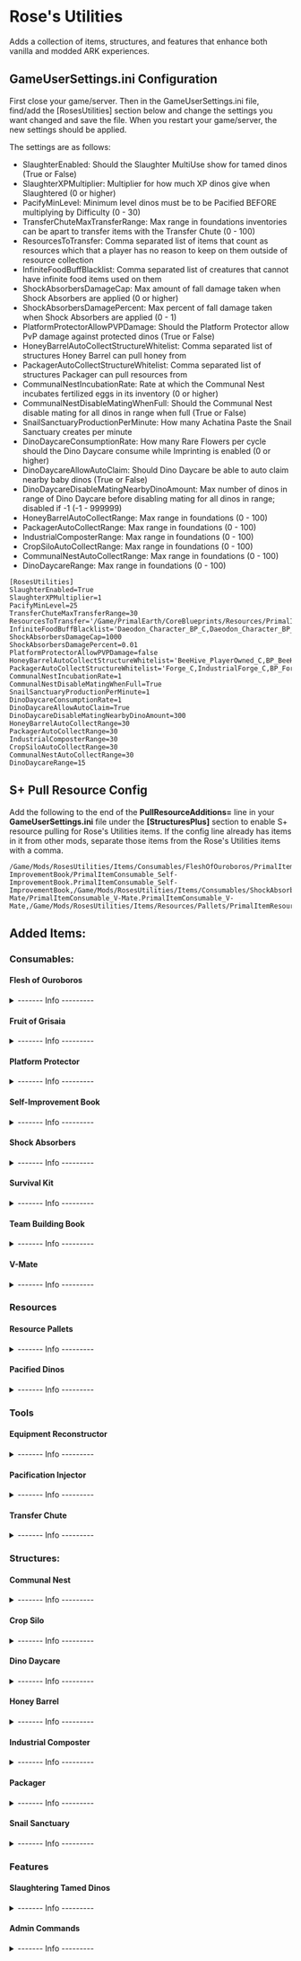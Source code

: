 # Rose's Utilities
Adds a collection of items, structures, and features that enhance both vanilla and modded ARK experiences.

## GameUserSettings.ini Configuration
First close your game/server. Then in the GameUserSettings.ini file, find/add the [RosesUtilities] section below and change the settings you want changed and save the file. When you restart your game/server, the new settings should be applied.

The settings are as follows:
- SlaughterEnabled: Should the Slaughter MultiUse show for tamed dinos (True or False)
- SlaughterXPMultiplier: Multiplier for how much XP dinos give when Slaughtered (0 or higher)
- PacifyMinLevel: Minimum level dinos must be to be Pacified BEFORE multiplying by Difficulty (0 - 30)
- TransferChuteMaxTransferRange: Max range in foundations inventories can be apart to transfer items with the Transfer Chute (0 - 100)
- ResourcesToTransfer: Comma separated list of items that count as resources which that a player has no reason to keep on them outside of resource collection
- InfiniteFoodBuffBlacklist: Comma separated list of creatures that cannot have infinite food items used on them
- ShockAbsorbersDamageCap: Max amount of fall damage taken when Shock Absorbers are applied (0 or higher)
- ShockAbsorbersDamagePercent: Max percent of fall damage taken when Shock Absorbers are applied (0 - 1)
- PlatformProtectorAllowPVPDamage: Should the Platform Protector allow PvP damage against protected dinos (True or False)
- HoneyBarrelAutoCollectStructureWhitelist: Comma separated list of structures Honey Barrel can pull honey from
- PackagerAutoCollectStructureWhitelist: Comma separated list of structures Packager can pull resources from
- CommunalNestIncubationRate: Rate at which the Communal Nest incubates fertilized eggs in its inventory (0 or higher)
- CommunalNestDisableMatingWhenFull: Should the Communal Nest disable mating for all dinos in range when full (True or False)
- SnailSanctuaryProductionPerMinute: How many Achatina Paste the Snail Sanctuary creates per minute
- DinoDaycareConsumptionRate: How many Rare Flowers per cycle should the Dino Daycare consume while Imprinting is enabled (0 or higher)
- DinoDaycareAllowAutoClaim: Should Dino Daycare be able to auto claim nearby baby dinos (True or False)
- DinoDaycareDisableMatingNearbyDinoAmount: Max number of dinos in range of Dino Daycare before disabling mating for all dinos in range; disabled if -1 (-1 - 999999)
- HoneyBarrelAutoCollectRange: Max range in foundations (0 - 100)
- PackagerAutoCollectRange: Max range in foundations (0 - 100)
- IndustrialComposterRange: Max range in foundations (0 - 100)
- CropSiloAutoCollectRange: Max range in foundations (0 - 100)
- CommunalNestAutoCollectRange: Max range in foundations (0 - 100)
- DinoDaycareRange: Max range in foundations (0 - 100)

```
[RosesUtilities]
SlaughterEnabled=True
SlaughterXPMultiplier=1
PacifyMinLevel=25
TransferChuteMaxTransferRange=30
ResourcesToTransfer='/Game/PrimalEarth/CoreBlueprints/Resources/PrimalItemResource_BlackPearl.PrimalItemResource_BlackPearl,/Game/Aberration/CoreBlueprints/Resources/PrimalItemResource_Gem_Base.PrimalItemResource_Gem_Base,/Game/PrimalEarth/CoreBlueprints/Resources/PrimalItemResource_ChitinPaste.PrimalItemResource_ChitinPaste,/Game/PrimalEarth/Dinos/Achatina/PrimalItemResource_SnailPaste.PrimalItemResource_SnailPaste,/Game/PrimalEarth/CoreBlueprints/Resources/PrimalItemResource_Charcoal.PrimalItemResource_Charcoal,/Game/PrimalEarth/CoreBlueprints/Resources/PrimalItemResource_Chitin.PrimalItemResource_Chitin,/Game/ScorchedEarth/CoreBlueprints/Resources/PrimalItemResource_Clay.PrimalItemResource_Clay,/Game/Extinction/CoreBlueprints/Resources/PrimalItemResource_CondensedGas.PrimalItemResource_CondensedGas,/Game/Aberration/CoreBlueprints/Resources/PrimalItemResource_Gas.PrimalItemResource_Gas,/Game/PrimalEarth/CoreBlueprints/Resources/PrimalItemResource_Polymer.PrimalItemResource_Polymer,/Game/Extinction/CoreBlueprints/Resources/PrimalItemResource_CorruptedWood.PrimalItemResource_CorruptedWood,/Game/PrimalEarth/CoreBlueprints/Resources/PrimalItemResource_Wood.PrimalItemResource_Wood,/Game/PrimalEarth/CoreBlueprints/Resources/PrimalItemResource_Crystal.PrimalItemResource_Crystal,/Game/PrimalEarth/CoreBlueprints/Resources/PrimalItemResource_Electronics.PrimalItemResource_Electronics,/Game/Aberration/CoreBlueprints/Resources/PrimalItemResource_ElementOre.PrimalItemResource_ElementOre,/Game/PrimalEarth/CoreBlueprints/Resources/PrimalItemResource_Fibers.PrimalItemResource_Fibers,/Game/PrimalEarth/CoreBlueprints/Resources/PrimalItemResource_Flint.PrimalItemResource_Flint,/Game/PrimalEarth/CoreBlueprints/Resources/PrimalItemResource_Gunpowder.PrimalItemResource_Gunpowder,/Game/PrimalEarth/CoreBlueprints/Resources/PrimalItemResource_Hide.PrimalItemResource_Hide,/Game/PrimalEarth/CoreBlueprints/Resources/PrimalItemResource_Keratin.PrimalItemResource_Keratin,/Game/PrimalEarth/CoreBlueprints/Resources/PrimalItemResource_LeechBlood.PrimalItemResource_LeechBlood,/Game/PrimalEarth/CoreBlueprints/Resources/PrimalItemResource_Metal.PrimalItemResource_Metal,/Game/PrimalEarth/CoreBlueprints/Resources/PrimalItemResource_MetalIngot.PrimalItemResource_MetalIngot,/Game/Genesis2/CoreBlueprints/Environment/Mutagen/PrimalItemConsumable_Mutagel.PrimalItemConsumable_Mutagel,/Game/Genesis2/CoreBlueprints/Environment/Mutagen/PrimalItemConsumable_Mutagen.PrimalItemConsumable_Mutagen,/Game/PrimalEarth/CoreBlueprints/Resources/PrimalItemResource_Obsidian.PrimalItemResource_Obsidian,/Game/PrimalEarth/CoreBlueprints/Resources/PrimalItemResource_Oil.PrimalItemResource_Oil,/Game/PrimalEarth/CoreBlueprints/Resources/PrimalItemResource_PeltOrHair.PrimalItemResource_PeltOrHair,/Game/ScorchedEarth/CoreBlueprints/Resources/PrimalItemResource_RawSalt.PrimalItemResource_RawSalt,/Game/ScorchedEarth/CoreBlueprints/Resources/PrimalItemResource_Sand.PrimalItemResource_Sand,/Game/PrimalEarth/CoreBlueprints/Resources/PrimalItemResource_Sap.PrimalItemResource_Sap,/Game/Extinction/CoreBlueprints/Resources/PrimalItemResource_ScrapMetal.PrimalItemResource_ScrapMetal,/Game/Extinction/CoreBlueprints/Resources/PrimalItemResource_ScrapMetalIngot.PrimalItemResource_ScrapMetalIngot,/Game/Genesis/CoreBlueprints/Resources/PrimalItemResource_TurtleShell.PrimalItemResource_TurtleShell,/Game/PrimalEarth/CoreBlueprints/Resources/PrimalItemResource_Silicon.PrimalItemResource_Silicon,/Game/ScorchedEarth/CoreBlueprints/Resources/PrimalItemResource_Silk.PrimalItemResource_Silk,/Game/PrimalEarth/CoreBlueprints/Resources/PrimalItemResource_Sparkpowder.PrimalItemResource_Sparkpowder,/Game/PrimalEarth/CoreBlueprints/Resources/PrimalItemResource_Stone.PrimalItemResource_Stone,/Game/ScorchedEarth/CoreBlueprints/Resources/PrimalItemResource_Sulfur.PrimalItemResource_Sulfur,/Game/PrimalEarth/CoreBlueprints/Resources/PrimalItemResource_Thatch.PrimalItemResource_Thatch,/Game/PrimalEarth/CoreBlueprints/Resources/PrimalItemResource_Wool.PrimalItemResource_Wool,/Game/Mods/RosesUtilities/Items/Resources/Pallets/PrimalItemResourcePallet_Base.PrimalItemResourcePallet_Base,/Game/PrimalEarth/CoreBlueprints/Items/Consumables/BaseBPs/PrimalItemConsumable_Berry_Base.PrimalItemConsumable_Berry_Base,/Game/PrimalEarth/CoreBlueprints/Items/Consumables/Seeds/PrimalItemConsumableSeed.PrimalItemConsumableSeed,/Game/PrimalEarth/CoreBlueprints/Resources/PrimalItemResource_RareMushroom.PrimalItemResource_RareMushroom,/Game/PrimalEarth/CoreBlueprints/Resources/PrimalItemResource_RareFlower.PrimalItemResource_RareFlower,/Game/PrimalEarth/CoreBlueprints/Items/Consumables/BaseBPs/PrimalItemConsumable_Veggie_Base.PrimalItemConsumable_Veggie_Base,/Game/PrimalEarth/CoreBlueprints/Items/Consumables/BaseBPs/PrimalItemConsumablePoop.PrimalItemConsumablePoop,/Game/PrimalEarth/CoreBlueprints/Items/Consumables/PrimalItemConsumable_RawMeat.PrimalItemConsumable_RawMeat,/Game/PrimalEarth/CoreBlueprints/Items/Consumables/PrimalItemConsumable_RawPrimeMeat.PrimalItemConsumable_RawPrimeMeat,/Game/PrimalEarth/CoreBlueprints/Items/Consumables/PrimalItemConsumable_SpoiledMeat.PrimalItemConsumable_SpoiledMeat'
InfiniteFoodBuffBlacklist='Daeodon_Character_BP_C,Daeodon_Character_BP_Eden_C'
ShockAbsorbersDamageCap=1000
ShockAbsorbersDamagePercent=0.01
PlatformProtectorAllowPVPDamage=false
HoneyBarrelAutoCollectStructureWhitelist='BeeHive_PlayerOwned_C,BP_BeeHivePlus_C'
PackagerAutoCollectStructureWhitelist='Forge_C,IndustrialForge_C,BP_ForgePlus_C,BP_IndustrialForgePlus_C,BP_TekForge_C'
CommunalNestIncubationRate=1
CommunalNestDisableMatingWhenFull=True
SnailSanctuaryProductionPerMinute=1
DinoDaycareConsumptionRate=1
DinoDaycareAllowAutoClaim=True
DinoDaycareDisableMatingNearbyDinoAmount=300
HoneyBarrelAutoCollectRange=30
PackagerAutoCollectRange=30
IndustrialComposterRange=30
CropSiloAutoCollectRange=30
CommunalNestAutoCollectRange=30
DinoDaycareRange=15
```

## S+ Pull Resource Config
Add the following to the end of the **PullResourceAdditions=** line in your **GameUserSettings.ini** file under the **\[StructuresPlus\]** section to enable S+ resource pulling for Rose's Utilities items. If the config line already has items in it from other mods, separate those items from the Rose's Utilities items with a comma.

```
/Game/Mods/RosesUtilities/Items/Consumables/FleshOfOuroboros/PrimalItemConsumable_FleshOfOuroboros.PrimalItemConsumable_FleshOfOuroboros,/Game/Mods/RosesUtilities/Items/Consumables/FruitOfGrisaia/PrimalItemConsumable_FruitOfGrisaia.PrimalItemConsumable_FruitOfGrisaia,/Game/Mods/RosesUtilities/Items/Consumables/PlatformProtector/PrimalItemConsumable_PlatformProtector.PrimalItemConsumable_PlatformProtector,/Game/Mods/RosesUtilities/Items/Consumables/Self-ImprovementBook/PrimalItemConsumable_Self-ImprovementBook.PrimalItemConsumable_Self-ImprovementBook,/Game/Mods/RosesUtilities/Items/Consumables/ShockAbsorbers/PrimalItemConsumable_ShockAbsorbers.PrimalItemConsumable_ShockAbsorbers,/Game/Mods/RosesUtilities/Items/Consumables/SurvivalKit/PrimalItemConsumable_SurvivalKit.PrimalItemConsumable_SurvivalKit,/Game/Mods/RosesUtilities/Items/Consumables/TeamBuildingBook/PrimalItemConsumable_TeamBuildingBook.PrimalItemConsumable_TeamBuildingBook,/Game/Mods/RosesUtilities/Items/Consumables/V-Mate/PrimalItemConsumable_V-Mate.PrimalItemConsumable_V-Mate,/Game/Mods/RosesUtilities/Items/Resources/Pallets/PrimalItemResourcePallet_MetalIngots.PrimalItemResourcePallet_MetalIngots,/Game/Mods/RosesUtilities/Items/Resources/Pallets/PrimalItemResourcePallet_ScrapMetalIngot.PrimalItemResourcePallet_ScrapMetalIngot,/Game/Mods/RosesUtilities/Items/Resources/Pallets/PrimalItemResourcePallet_Crystal.PrimalItemResourcePallet_Crystal,/Game/Mods/RosesUtilities/Items/Resources/Pallets/PrimalItemResourcePallet_Wood.PrimalItemResourcePallet_Wood,/Game/Mods/RosesUtilities/Items/Resources/Pallets/PrimalItemResourcePallet_FungalWood.PrimalItemResourcePallet_FungalWood,/Game/Mods/RosesUtilities/Items/Resources/Pallets/PrimalItemResourcePallet_CorruptedWood.PrimalItemResourcePallet_CorruptedWood,/Game/Mods/RosesUtilities/Items/Resources/Pallets/PrimalItemResourcePallet_Stone.PrimalItemResourcePallet_Stone,/Game/Mods/RosesUtilities/Items/Resources/Pallets/PrimalItemResourcePallet_Obsidian.PrimalItemResourcePallet_Obsidian,/Game/Mods/RosesUtilities/Items/Resources/Pallets/PrimalItemResourcePallet_ElementShard.PrimalItemResourcePallet_ElementShard,/Game/Mods/RosesUtilities/Items/Resources/Pallets/PrimalItemResourcePallet_Flint.PrimalItemResourcePallet_Flint,/Game/Mods/RosesUtilities/Items/Resources/Pallets/PrimalItemResourcePallet_Charcoal.PrimalItemResourcePallet_Charcoal,/Game/Mods/RosesUtilities/Items/Resources/Pallets/PrimalItemResourcePallet_GreenGem.PrimalItemResourcePallet_GreenGem,/Game/Mods/RosesUtilities/Items/Resources/Pallets/PrimalItemResourcePallet_BlueGem.PrimalItemResourcePallet_BlueGem,/Game/Mods/RosesUtilities/Items/Resources/Pallets/PrimalItemResourcePallet_RedGem.PrimalItemResourcePallet_RedGem,/Game/Mods/RosesUtilities/Items/Resources/Pallets/PrimalItemResourcePallet_ElementOre.PrimalItemResourcePallet_ElementOre,/Game/Mods/RosesUtilities/Items/Resources/PacifiedDinos/PrimalItemResource_PacifiedDino_Achatina.PrimalItemResource_PacifiedDino_Achatina,/Game/Mods/RosesUtilities/Items/Resources/PacifiedDinos/PrimalItemResource_PacifiedDino_DungBeetle.PrimalItemResource_PacifiedDino_DungBeetle,/Game/Mods/RosesUtilities/Items/Resources/PacifiedDinos/PrimalItemResource_PacifiedDino_Iguanodon.PrimalItemResource_PacifiedDino_Iguanodon,/Game/Mods/RosesUtilities/Items/Resources/PacifiedDinos/PrimalItemResource_PacifiedDino_Oviraptor.PrimalItemResource_PacifiedDino_Oviraptor,/Game/Mods/RosesUtilities/Items/Resources/PacifiedDinos/PrimalItemResource_PacifiedDino_Procoptodon.PrimalItemResource_PacifiedDino_Procoptodon,/Game/Mods/RosesUtilities/Items/Resources/PacifiedDinos/PrimalItemResource_PacifiedDino_RollRat.PrimalItemResource_PacifiedDino_RollRat
```
	
## Added Items:
### Consumables:
#### Flesh of Ouroboros
<details><summary>------- Info ---------</summary>

A cursed meat, or a savory sirloin?

Any omnivore or carnivore that consumes this food will have its hunger forever sated; only possible through element infusion and professional seasoning.

*100% grass-fed eternal snake-dragon*

```
cheat giveitem "Blueprint'/Game/Mods/RosesUtilities/Items/Consumables/FleshOfOuroboros/PrimalItemConsumable_FleshOfOuroboros.PrimalItemConsumable_FleshOfOuroboros'" 1 0 false
```
</details>

#### Fruit of Grisaia
<details><summary>------- Info ---------</summary>

A forbidden fruit, or a delicious treat?

Any herbivore that consumes this food will have its hunger forever sated; only possible through element infusion and locally sourced produce.

*100% gluten free...ish*

```
cheat giveitem "Blueprint'/Game/Mods/RosesUtilities/Items/Consumables/FruitOfGrisaia/PrimalItemConsumable_FruitOfGrisaia.PrimalItemConsumable_FruitOfGrisaia'" 1 0 false
```
</details>

#### Platform Protector
<details><summary>------- Info ---------</summary>

Like a pocket protector, but for giant dinos carrying giant structures!

When toggled on, the Platform Protector creates an immobilizing forcefield around the using dino that negates all damage and aggression from the outside.

It should be noted that the forcefield only protects the dino, and not any of the structures (or creatures) it's carrying.

*Great for staying safe, and for building!*

```
cheat giveitem "Blueprint'/Game/Mods/RosesUtilities/Items/Consumables/PlatformProtector/PrimalItemConsumable_PlatformProtector.PrimalItemConsumable_PlatformProtector'" 1 0 false
```
</details>

#### Self-Improvement Book
<details><summary>------- Info ---------</summary>

For when you definitely didn't mean to increase Food instead of Health.

This guide to rediscovering yourself will help any dino go back to square one and improve themselves in new and better-planned out ways!

*Recommended for readers with a reading level of 3 or lower*

```
cheat giveitem "Blueprint'/Game/Mods/RosesUtilities/Items/Consumables/Self-ImprovementBook/PrimalItemConsumable_Self-ImprovementBook.PrimalItemConsumable_Self-ImprovementBook'" 1 0 false
```
</details>

#### Shock Absorbers
<details><summary>------- Info ---------</summary>

Fall damage is for those who lack imagination!

With a lot of cushioning, a bit of bracing, and a not-insignificant amount of finger crossing, your dinos will never have to fear meeting the ground again! 

*Not approved for human use*

```
cheat giveitem "Blueprint'/Game/Mods/RosesUtilities/Items/Consumables/ShockAbsorbers/PrimalItemConsumable_ShockAbsorbers.PrimalItemConsumable_ShockAbsorbers'" 1 0 false
```
</details>

#### Survival Kit
<details><summary>------- Info ---------</summary>

Punching trees isn't just for cube worlds.

Open to reveal a set of basic tools and weapons useful to all fledgling survivors!

*Usefulness may vary from person to person*

```
cheat giveitem "Blueprint'/Game/Mods/RosesUtilities/Items/Consumables/SurvivalKit/PrimalItemConsumable_SurvivalKit.PrimalItemConsumable_SurvivalKit'" 1 0 false
```
</details>

#### Team Building Book
<details><summary>------- Info ---------</summary>

What's gonna work? TEAMMMMMWORK!

Use this book with a dino you want to improve your bond with, and watch as your teamwork and compatibility with them improves!

*Success may vary, ineffective on the inanimate*

```
cheat giveitem "Blueprint'/Game/Mods/RosesUtilities/Items/Consumables/TeamBuildingBook/PrimalItemConsumable_TeamBuildingBook.PrimalItemConsumable_TeamBuildingBook'" 1 0 false
```
</details>

#### V-Mate
<details><summary>------- Info ---------</summary>

No mate? No problem!

The patent-pending V-Mate provides your lonely dinos with their very own virtual mate! Just use it on a dino and watch them receive all the benefits of a mate, without actually needing one! 

Works on all genders (or lack thereof), because everyone deserves love!

*Nonreusable and nonrefundable*

```
cheat giveitem "Blueprint'/Game/Mods/RosesUtilities/Items/Consumables/V-Mate/PrimalItemConsumable_V-Mate.PrimalItemConsumable_V-Mate'" 1 0 false
```
</details>

### Resources
#### Resource Pallets
<details><summary>------- Info ---------</summary>
	
Compact packages of resources which are lighter and more space efficient than their unpackaged contents. 

Crafted in the [Packager](https://github.com/Daniel0Widing/RosesUtilities#packager), and unpacked by using in an inventory. 

Types: 
- Metal Ingot
- Scrap Metal Ingot
- Crystal
- Wood
- Fungal Wood 
- Corrupted Wood
- Stone
- Obsidian
- Element Shards
- Flint
- Charcoal
- Green Gem
- Blue Gem
- Red Gem
- Element Ore

*May cause issues with some stack mods. If you only want to change the stack size of items, use the Game.ini settings instead of a stack mod. If you also want the weight reduction from a stack mod, then the Packager and Resource Pallets are redundant and shouldn't be used.*
```
cheat giveitem "Blueprint'/Game/Mods/RosesUtilities/Items/Resources/Pallets/PrimalItemResourcePallet_MetalIngots.PrimalItemResourcePallet_MetalIngots'" 1 0 false
```
```
cheat giveitem "Blueprint'/Game/Mods/RosesUtilities/Items/Resources/Pallets/PrimalItemResourcePallet_ScrapMetalIngot.PrimalItemResourcePallet_ScrapMetalIngot'" 1 0 false
```
```
cheat giveitem "Blueprint'/Game/Mods/RosesUtilities/Items/Resources/Pallets/PrimalItemResourcePallet_Crystal.PrimalItemResourcePallet_Crystal'" 1 0 false
```
```
cheat giveitem "Blueprint'/Game/Mods/RosesUtilities/Items/Resources/Pallets/PrimalItemResourcePallet_Wood.PrimalItemResourcePallet_Wood'" 1 0 false
```
```
cheat giveitem "Blueprint'/Game/Mods/RosesUtilities/Items/Resources/Pallets/PrimalItemResourcePallet_FungalWood.PrimalItemResourcePallet_FungalWood'" 1 0 false
```
```
cheat giveitem "Blueprint'/Game/Mods/RosesUtilities/Items/Resources/Pallets/PrimalItemResourcePallet_CorruptedWood.PrimalItemResourcePallet_CorruptedWood'" 1 0 false
```
```
cheat giveitem "Blueprint'/Game/Mods/RosesUtilities/Items/Resources/Pallets/PrimalItemResourcePallet_Stone.PrimalItemResourcePallet_Stone'" 1 0 false
```
```
cheat giveitem "Blueprint'/Game/Mods/RosesUtilities/Items/Resources/Pallets/PrimalItemResourcePallet_Obsidian.PrimalItemResourcePallet_Obsidian'" 1 0 false
```
```
cheat giveitem "Blueprint'/Game/Mods/RosesUtilities/Items/Resources/Pallets/PrimalItemResourcePallet_ElementShard.PrimalItemResourcePallet_ElementShard'" 1 0 false
```
```
cheat giveitem "Blueprint'/Game/Mods/RosesUtilities/Items/Resources/Pallets/PrimalItemResourcePallet_Flint.PrimalItemResourcePallet_Flint'" 1 0 false
```
```
cheat giveitem "Blueprint'/Game/Mods/RosesUtilities/Items/Resources/Pallets/PrimalItemResourcePallet_Charcoal.PrimalItemResourcePallet_Charcoal'" 1 0 false
```
```
cheat giveitem "Blueprint'/Game/Mods/RosesUtilities/Items/Resources/Pallets/PrimalItemResourcePallet_GreenGem.PrimalItemResourcePallet_GreenGem'" 1 0 false
```
```
cheat giveitem "Blueprint'/Game/Mods/RosesUtilities/Items/Resources/Pallets/PrimalItemResourcePallet_BlueGem.PrimalItemResourcePallet_BlueGem'" 1 0 false
```
```
cheat giveitem "Blueprint'/Game/Mods/RosesUtilities/Items/Resources/Pallets/PrimalItemResourcePallet_RedGem.PrimalItemResourcePallet_RedGem'" 1 0 false
```
```
cheat giveitem "Blueprint'/Game/Mods/RosesUtilities/Items/Resources/Pallets/PrimalItemResourcePallet_ElementOre.PrimalItemResourcePallet_ElementOre'" 1 0 false
```
</details>

#### Pacified Dinos
<details><summary>------- Info ---------</summary>

Itemized dinos created with a Pacification Injector.

Cannot be converted back to real dinos and only used for crafting Rose's Utilities structures.

Types:
- Achatina
- Dung Beetle
- Iguanodon
- Oviraptor (Can also be crafted with a Pacified Roll Rat in a Smithy)
- Procoptodon (Can also be crafted with a Pacified Roll Rat in a Smithy)
- Roll Rat

```
cheat giveitem "Blueprint'/Game/Mods/RosesUtilities/Items/Resources/PacifiedDinos/PrimalItemResource_PacifiedDino_Achatina.PrimalItemResource_PacifiedDino_Achatina'" 1 0 false
```
```
cheat giveitem "Blueprint'/Game/Mods/RosesUtilities/Items/Resources/PacifiedDinos/PrimalItemResource_PacifiedDino_DungBeetle.PrimalItemResource_PacifiedDino_DungBeetle'" 1 0 false
```
```
cheat giveitem "Blueprint'/Game/Mods/RosesUtilities/Items/Resources/PacifiedDinos/PrimalItemResource_PacifiedDino_Iguanodon.PrimalItemResource_PacifiedDino_Iguanodon'" 1 0 false
```
```
cheat giveitem "Blueprint'/Game/Mods/RosesUtilities/Items/Resources/PacifiedDinos/PrimalItemResource_PacifiedDino_Oviraptor.PrimalItemResource_PacifiedDino_Oviraptor'" 1 0 false
```
```
cheat giveitem "Blueprint'/Game/Mods/RosesUtilities/Items/Resources/PacifiedDinos/PrimalItemResource_PacifiedDino_Procoptodon.PrimalItemResource_PacifiedDino_Procoptodon'" 1 0 false
```
```
cheat giveitem "Blueprint'/Game/Mods/RosesUtilities/Items/Resources/PacifiedDinos/PrimalItemResource_PacifiedDino_RollRat.PrimalItemResource_PacifiedDino_RollRat'" 1 0 false
```
</details>

### Tools 
#### Equipment Reconstructor
<details><summary>------- Info ---------</summary>

Like Pliers, but so much better!

When used, this tool consumes Black Pearls and/or Element Shards to charge itself. Once charged, any damaged piece of armor it is used on will instantly become as good as new!

The amount of charge consumed to repair armor depends on how much the armor needs to be repaired, and what kind of armor it is.

*Usage may void warranties*

```
cheat giveitem "Blueprint'/Game/Mods/RosesUtilities/Items/Tools/EquipmentReconstructor/PrimalItem_EquipmentReconstructor.PrimalItem_EquipmentReconstructor'" 1 0 false
```
</details>

#### Pacification Injector
<details><summary>------- Info ---------</summary>

For when a club is too primitive.

The Pacification Injector contains a powerful narcotic concoction capable of putting any tamed dinos into a near-catatonic state. This state allows them to be used in the creation of certain structures.

Only strong "high level" dinos can be pacified, as weaker ones tend to have...complications.

For best results, carefully perform the injection through your dino's radial menu. Remember that once a dino has been pacified, it cannot be restored to its original state.

*Pacification is not covered by most health insurance providers*

```
cheat giveitem "Blueprint'/Game/Mods/RosesUtilities/Items/Tools/PacificationInjector/PrimalItem_WeaponPacificationInjector.PrimalItem_WeaponPacificationInjector'" 1 0 false
```
</details>

#### Transfer Chute
<details><summary>------- Info ---------</summary>

Because moving items by hand is boring.

The Transfer Chute is a revolution in item transfer and sorting technology! Simply aim to select a source inventory, then fire to transfer items to a destination inventory. Pressing the Drag key (G) will set yourself as the source inventory so you can easily transfer resources, and only resources, out of your inventory.

But wait, there's more! The Transfer Chute can be reloaded (R) to switch to and from Linking mode. In this mode, the same selection controls apply (except structures cannot be selected), but instead of a one time item transfer, a persistent link is created that regularly transfers resources from the source to the destination!

*User is liable for any items lost in tranzit*

```
cheat giveitem "Blueprint'/Game/Mods/RosesUtilities/Items/Tools/TransferChute/PrimalItem_WeaponTransferChute.PrimalItem_WeaponTransferChute'" 1 0 false
```
</details>

### Structures:
#### Communal Nest
<details><summary>------- Info ---------</summary>

Turns out dinos are better at sharing than we thought...

The Communal Nest ensures that all your dinos' eggs stay safe and sound under one roof, thanks to the hard work of the integrated Oviraptor. Stored eggs are also kept from spoiling and are slowly incubated.

*User is responsible for any over-hatching that may occur*

```
cheat giveitem "Blueprint'/Game/Mods/RosesUtilities/Structures/CommunalNest/PrimalItemStructure_CommunalNest.PrimalItemStructure_CommunalNest'" 1 0 false
```
</details>

#### Crop Silo
<details><summary>------- Info ---------</summary>

It ain't much, but it's honest work.

Crop Silos are a quintessential part of every farm, capable of storing large amount of freshly grown crops without letting them rot. They even have an integrated Iguanodon that collects from nearby crop plots so you don't have to!

*Not for use with missiles or long-range explosives*

```
cheat giveitem "Blueprint'/Game/Mods/RosesUtilities/Structures/CropSilo/PrimalItemStructure_CropSilo.PrimalItemStructure_CropSilo'" 1 0 false
```
</details>

#### Dino Daycare
<details><summary>------- Info ---------</summary>

Parenting is tough, so let someone else do it!

The Dino Daycare takes care of your baby dinos while you're busy adventuring. Not only does it feed baby dinos, it also claims them for you when they are born! On top of all that, it can even imprint them if given Rare Flowers; all thanks to the built-in Procoptodon and its caring, nurturing nature.

*Usage waves right to complain on how dinos are raised and taught*

```
cheat giveitem "Blueprint'/Game/Mods/RosesUtilities/Structures/DinoDaycare/PrimalItemStructure_DinoDaycare.PrimalItemStructure_DinoDaycare'" 1 0 false
```
</details>

#### Honey Barrel
<details><summary>------- Info ---------</summary>

Apparently honey's longevity was greatly exaggerated.

The Honey Barrel keeps any honey inside it fresh indefinitely thanks to a specialized patent-pending internal coating. Additionally, it can automatically collect honey from nearby friendly hives and dinos.

*No promises are made on the taste or safety of honey stored in Honey Barrels*

```
cheat giveitem "Blueprint'/Game/Mods/RosesUtilities/Structures/HoneyBarrel/PrimalItemStructure_HoneyBarrel.PrimalItemStructure_HoneyBarrel'" 1 0 false
```
</details>

#### Industrial Composter
<details><summary>------- Info ---------</summary>

A solution to all your feces-related woes!

Not only does the Industrial Composter have more capacity and a faster conversion rate than its primitive counterpart, but it also can automatically collect nearby feces and distribute produced fertilizer. All of this is thanks to the integrated Dung Beetle's incredible work-ethic.

The Dung Beetle also enables fertilizer production without thatch, at an admittedly slower rate.

*Produced fertilizer still not suitable for human consumption*

```
cheat giveitem "Blueprint'/Game/Mods/RosesUtilities/Structures/IndustrialComposter/PrimalItemStructure_IndustrialComposter.PrimalItemStructure_IndustrialComposter'" 1 0 false
```
</details>

#### Packager
<details><summary>------- Info ---------</summary>

Proper packing makes a world of difference.

The Packager uses electricity to compress and pack regular resources into pallets which are lighter and more compact, making them far easier to transport from place to place. It can also collect resources from nearby inventories automatically.

Due to the sensitive components that make up the Packager, once it has been activated, it takes significantly longer to pick back up, so choose wisely where you place it!

*Stamps not required!*

```
cheat giveitem "Blueprint'/Game/Mods/RosesUtilities/Structures/Packager/PrimalItemStructure_Packager.PrimalItemStructure_Packager'" 1 0 false
```
</details>

#### Snail Sanctuary
<details><summary>------- Info ---------</summary>

A safe home for our slimy friends!

Achatinas are some of the most useful dinos out there, but they can be a pain to take care of and protect. The Snail Sanctuary fixes both of those problems by automatically producing and collecting paste, while keeping the Achatina fed on the Veggie Cakes used in the construction of the Sanctuary. Infinite Cementing Paste anyone?

*Do not poke the glass, snail may bite*

```
cheat giveitem "Blueprint'/Game/Mods/RosesUtilities/Structures/SnailSanctuary/PrimalItemStructure_SnailSanctuary.PrimalItemStructure_SnailSanctuary'" 1 0 false
```
</details>

### Features
#### Slaughtering Tamed Dinos
<details><summary>------- Info ---------</summary>

Any tamed dino can be Slaughtered from their MultiUse menu while holding a Sickle. Slaughtering works the same way it does with an Ovis, killing the dino instantly.

For obvious reasons, this only works on dinos you own.

Additionally you can choose to Slaughter Many, which has the same effect as Slaughter, but affects all dinos of the same species as the original in a ~3 foundation radius. Slaughter Many also ignores dinos that are: named, have saddles, or are mating, in an attempt to prevent accidentally killing important dinos.

</details>

#### Admin Commands
<details><summary>------- Info ---------</summary>

Admins can use the following commands to receive all Rose's Utilities items or to receive all items and materials to test them with, respectively.

```
cheat ScriptCommand RUGiveAll
```
```
cheat ScriptCommand RUTest
```
</details>